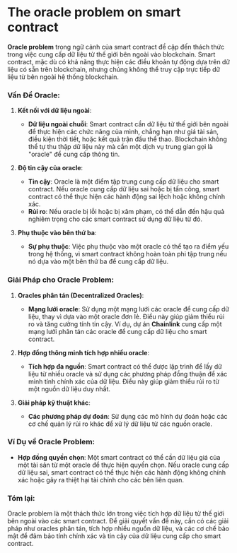 # The oracle problem on smart contract

**Oracle problem** trong ngữ cảnh của smart contract đề cập đến thách thức trong việc cung cấp dữ liệu từ thế giới bên ngoài vào blockchain. Smart contract, mặc dù có khả năng thực hiện các điều khoản tự động dựa trên dữ liệu có sẵn trên blockchain, nhưng chúng không thể truy cập trực tiếp dữ liệu từ bên ngoài hệ thống blockchain.

### **Vấn Đề Oracle:**

1. **Kết nối với dữ liệu ngoài**:

   - **Dữ liệu ngoài chuỗi**: Smart contract cần dữ liệu từ thế giới bên ngoài để thực hiện các chức năng của mình, chẳng hạn như giá tài sản, điều kiện thời tiết, hoặc kết quả trận đấu thể thao. Blockchain không thể tự thu thập dữ liệu này mà cần một dịch vụ trung gian gọi là "oracle" để cung cấp thông tin.

2. **Độ tin cậy của oracle**:

   - **Tin cậy**: Oracle là một điểm tập trung cung cấp dữ liệu cho smart contract. Nếu oracle cung cấp dữ liệu sai hoặc bị tấn công, smart contract có thể thực hiện các hành động sai lệch hoặc không chính xác.
   - **Rủi ro**: Nếu oracle bị lỗi hoặc bị xâm phạm, có thể dẫn đến hậu quả nghiêm trọng cho các smart contract sử dụng dữ liệu từ đó.

3. **Phụ thuộc vào bên thứ ba**:
   - **Sự phụ thuộc**: Việc phụ thuộc vào một oracle có thể tạo ra điểm yếu trong hệ thống, vì smart contract không hoàn toàn phi tập trung nếu nó dựa vào một bên thứ ba để cung cấp dữ liệu.

### **Giải Pháp cho Oracle Problem:**

1. **Oracles phân tán (Decentralized Oracles)**:

   - **Mạng lưới oracle**: Sử dụng một mạng lưới các oracle để cung cấp dữ liệu, thay vì dựa vào một oracle đơn lẻ. Điều này giúp giảm thiểu rủi ro và tăng cường tính tin cậy. Ví dụ, dự án **Chainlink** cung cấp một mạng lưới phân tán các oracle để cung cấp dữ liệu cho smart contract.

2. **Hợp đồng thông minh tích hợp nhiều oracle**:

   - **Tích hợp đa nguồn**: Smart contract có thể được lập trình để lấy dữ liệu từ nhiều oracle và sử dụng các phương pháp đồng thuận để xác minh tính chính xác của dữ liệu. Điều này giúp giảm thiểu rủi ro từ một nguồn dữ liệu duy nhất.

3. **Giải pháp kỹ thuật khác**:
   - **Các phương pháp dự đoán**: Sử dụng các mô hình dự đoán hoặc các cơ chế quản lý rủi ro khác để xử lý dữ liệu từ các nguồn oracle.

### **Ví Dụ về Oracle Problem:**

- **Hợp đồng quyền chọn**: Một smart contract có thể cần dữ liệu giá của một tài sản từ một oracle để thực hiện quyền chọn. Nếu oracle cung cấp dữ liệu sai, smart contract có thể thực hiện các hành động không chính xác hoặc gây ra thiệt hại tài chính cho các bên liên quan.

### **Tóm lại**:

Oracle problem là một thách thức lớn trong việc tích hợp dữ liệu từ thế giới bên ngoài vào các smart contract. Để giải quyết vấn đề này, cần có các giải pháp như oracles phân tán, tích hợp nhiều nguồn dữ liệu, và các cơ chế bảo mật để đảm bảo tính chính xác và tin cậy của dữ liệu cung cấp cho smart contract.
